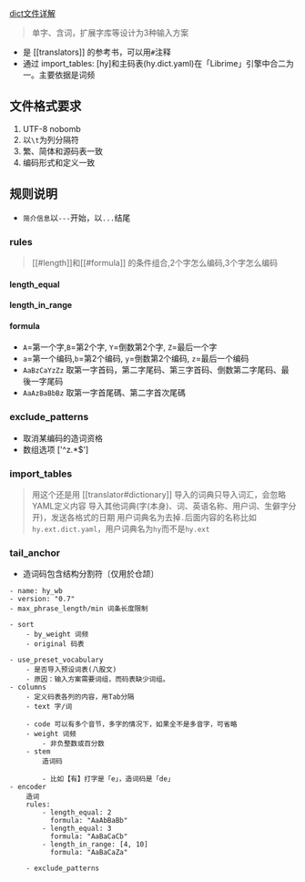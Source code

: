 [dict文件详解](https://github.com/LEOYoon-Tsaw/Rime_collections/blob/master/Rime_description.md#dictyaml-詳解)
> 单字、含词，扩展字库等设计为3种输入方案
- 是 [[translators]] 的参考书，可以用`#`注释
- 通过 import_tables: [hy]和主码表(hy.dict.yaml)在「Librime」引擎中合二为一。主要依据是词频

## 文件格式要求
1. UTF-8 nobomb
2. 以`\t`为列分隔符
3. 繁、简体和源码表一致
4. 编码形式和定义一致

## 规则说明
- `简介信息`以`---`开始，以`...`结尾

### rules
>[[#length]]和[[#formula]] 的条件组合,2个字怎么编码,3个字怎么编码
#### length_equal
#### length_in_range
#### formula
- `A`=第一个字,`B`=第2个字, `Y`=倒数第2个字, `Z`=最后一个字
- `a`=第一个编码,`b`=第2个编码, `y`=倒数第2个编码, `z`=最后一个编码
- `AaBzCaYzZz` 取第一字首码，第二字尾码、第三字首码、倒数第二字尾码、最後一字尾码
- `AaAzBaBbBz` 取第一字首尾碼、第二字首次尾碼
### exclude_patterns
- 取消某编码的造词资格
- 数组选项 ['^z.*$']

### import_tables
> 用这个还是用 [[translator#dictionary]]
导入的词典只导入词汇，会忽略YAML定义内容
导入其他词典(字(本身)、词、英语名称、用户词、生僻字分开)，发送各格式的日期
用户词典名为去掉`.`后面内容的名称比如 `hy.ext.dict.yaml`，用户词典名为`hy`而不是`hy.ext`

### tail_anchor
- 造词码包含结构分割符〔仅用於仓颉〕

```
- name: hy_wb
- version: "0.7"
- max_phrase_length/min 词条长度限制

- sort
    - by_weight 词频
    - original 码表

- use_preset_vocabulary
    - 是否导入预设词表(八股文)
    - 原因：输入方案需要词组，而码表缺少词组。
- columns
    - 定义码表各列的内容，用Tab分隔
    - text 字/词

    - code 可以有多个音节，多字的情况下，如果全不是多音字，可省略
    - weight 词频
        - 非负整数或百分数
    - stem
        造词码

        - 比如【有】打字是「e」，造词码是「de」
- encoder
    造词
    rules:
        - length_equal: 2
          formula: "AaAbBaBb"
        - length_equal: 3
          formula: "AaBaCaCb"
        - length_in_range: [4, 10]
          formula: "AaBaCaZa"

    - exclude_patterns

```
